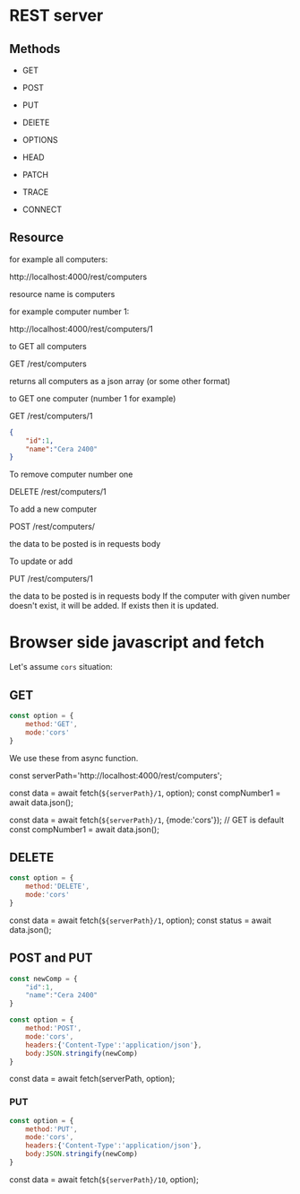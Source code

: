 # REST server

## Methods
- GET
- POST
- PUT
- DElETE

- OPTIONS
- HEAD

- PATCH
- TRACE
- CONNECT

## Resource

for example all computers:

http://localhost:4000/rest/computers

resource name is computers

for example computer number 1:

http://localhost:4000/rest/computers/1

to GET all computers 

GET /rest/computers

returns all computers as a json array (or some other format)

to GET one computer (number 1 for example)

GET /rest/computers/1

```json
{
    "id":1,
    "name":"Cera 2400"
}
```

To remove computer number one 

DELETE /rest/computers/1

To add a new computer 

POST /rest/computers/

the data to be posted is in requests body

To update or add

PUT /rest/computers/1

the data to be posted is in requests body
If the computer with given number doesn't exist, it will be added.
If exists then it is updated.

# Browser side javascript and fetch

Let's assume `cors` situation:

## GET 

```js
const option = {
    method:'GET',
    mode:'cors'
}
```

We use these from async function.

const serverPath='http://localhost:4000/rest/computers';

const data = await fetch(`${serverPath}/1`, option);
const compNumber1 = await data.json();

const data = await fetch(`${serverPath}/1`, {mode:'cors'}); // GET is default
const compNumber1 = await data.json();

## DELETE

```js
const option = {
    method:'DELETE',
    mode:'cors'
}
```
const data = await fetch(`${serverPath}/1`, option);
const status = await data.json();

## POST and PUT

```js
const newComp = {
    "id":1,
    "name":"Cera 2400"
}
```

```js
const option = {
    method:'POST',
    mode:'cors',
    headers:{'Content-Type':'application/json'},
    body:JSON.stringify(newComp)
}
```

const data = await fetch(serverPath, option);

### PUT

```js
const option = {
    method:'PUT',
    mode:'cors',
    headers:{'Content-Type':'application/json'},
    body:JSON.stringify(newComp)
}
```

const data = await fetch(`${serverPath}/10`, option);